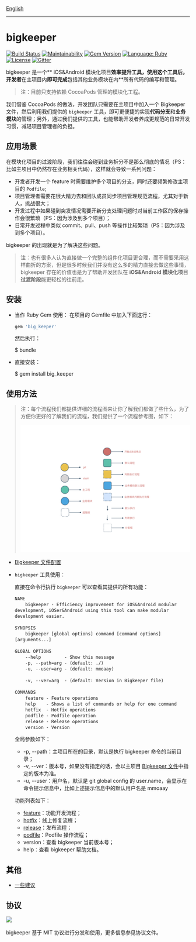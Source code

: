 [English](../en-US/README.md)

---

# bigkeeper

[![Build Status](https://travis-ci.org/BigKeeper/bigkeeper.svg?branch=master)](https://travis-ci.org/BigKeeper/bigkeeper)
[![Maintainability](https://api.codeclimate.com/v1/badges/c6dc4161e84fcec9a890/maintainability)](https://codeclimate.com/github/BigKeeper/big-keeper/maintainability)
[![Gem Version](https://badge.fury.io/rb/big_keeper.svg)](https://rubygems.org/gems/big_keeper)
[![Language: Ruby](https://img.shields.io/badge/language-Ruby-da212f.svg)](https://www.ruby-lang.org/)
[![License](https://img.shields.io/badge/license-MIT-000000.svg)](https://github.com/BigKeeper/big-keeper/blob/master/LICENSE)
[![Gitter](https://img.shields.io/gitter/room/BigKeeper/BigKeeper.svg)](https://gitter.im/Big-Keeper/Lobby)

bigkeeper 是一个** iOS&Android 模块化项目**效率提升工具，使用这个工具后，开发者**在主项目内**即可完成**包括其他业务模块在内**所有代码的编写和管理。

> 注：目前只支持依赖 CocoaPods 管理的模块化工程。

我们借鉴 CocoaPods 的做法，开发团队只需要在主项目中加入一个 Bigkeeper 文件，然后利用我们提供的 `bigkeeper` 工具，即可更便捷的实现**代码分支**和**业务模块**的管理；另外，通过我们提供的工具，也能帮助开发者养成更规范的日常开发习惯，减轻项目管理者的负担。

## 应用场景

在模块化项目的过渡阶段，我们往往会碰到业务拆分不是那么彻底的情况（PS：比如主项目中仍然存在业务相关代码），这样就会导致一系列问题：

- 开发者开发一个 feature 时需要维护多个项目的分支，同时还要频繁修改主项目的 `Podfile`;
- 项目管理者需要花很大精力去和团队成员同步项目管理规范流程，尤其对于新人，挑战很大；
- 开发过程中如果碰到突发情况需要开新分支处理问题时对当前工作区的保存操作会很繁琐（PS：因为涉及到多个项目）；
- 日常开发过程中类似 commit、pull、push 等操作比较繁琐（PS：因为涉及到多个项目）。

bigkeeper 的出现就是为了解决这些问题。

> 注：也有很多人认为直接做一个完整的组件化项目更合理，而不需要采用这样曲折的方案，但是很多时候我们并没有这么多的精力直接去做这些事情，bigkeeper 存在的价值也是为了帮助开发团队在 **iOS&Android 模块化项目过渡阶段**能更轻松的往前走。

## 安装

- 当作 Ruby Gem 使用：
  在项目的 Gemfile 中加入下面这行：

  ```ruby
  gem 'big_keeper'
  ```

  然后执行：

    $ bundle

- 直接安装：

    $ gem install big_keeper

## 使用方法

> 注：每个流程我们都提供详细的流程图来让你了解我们都做了些什么，为了方便你更好的了解我们的流程，我们提供了一个流程参考图，如下：
>
> ![](../../resources/keynote/big-keeper-readme-feature/big-keeper-readme-feature.001.jpeg)

- [Bigkeeper 文件配置](BIGKEEPER_FILE.md)
- `bigkeeper` 工具使用：

  直接在命令行执行 `bigkeeper` 可以查看其提供的所有功能：

  ```
  NAME
      bigkeeper - Efficiency improvement for iOS&Android modular development, iOSer&Android using this tool can make modular development easier.

  SYNOPSIS
      bigkeeper [global options] command [command options] [arguments...]

  GLOBAL OPTIONS
      --help         - Show this message
      -p, --path=arg - (default: ./)
      -u, --user=arg - (default: mmoaay)

      -v, --ver=arg  - (default: Version in Bigkeeper file)

  COMMANDS
      feature - Feature operations
      help    - Shows a list of commands or help for one command
      hotfix  - Hotfix operations
      podfile - Podfile operation
      release - Release operations
      version - Version
  ```

  全局参数如下：

  - -p, --path：主项目所在的目录，默认是执行 bigkeeper 命令的当前目录；
  - -v, --ver：版本号，如果没有指定的话，会以主项目 [Bigkeeper 文件](BIGKEEPER_FILE.md)中指定的版本为准。
  - -u, --user：用户名，默认是 git global config 的 user.name，会显示在命令提示信息中，比如上述提示信息中的默认用户名是 mmoaay

  功能列表如下：

  - [feature](FEATURE&HOTFIX.md)：功能开发流程；
  - [hotfix](FEATURE&HOTFIX.md)：线上修复流程；
  - [release](RELEASE.md)：发布流程；
  - [podfile](PODFILE.md)：Podfile 操作流程；
  - version：查看 bigkeeper 当前版本号；
  - help：查看 bigkeeper 帮助文档。

## 其他

- [一些建议](RECOMMEND.md)

## 协议

![](https://upload.wikimedia.org/wikipedia/commons/thumb/f/f8/License_icon-mit-88x31-2.svg/128px-License_icon-mit-88x31-2.svg.png)

bigkeeper 基于 MIT 协议进行分发和使用，更多信息参见协议文件。
